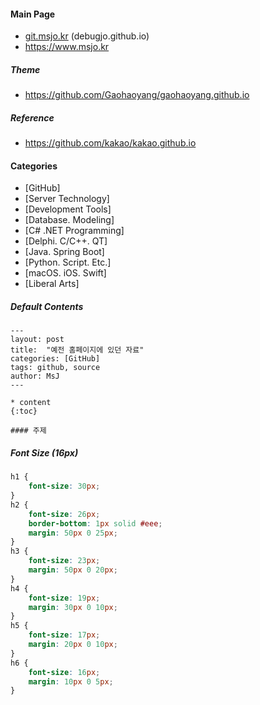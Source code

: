 #### Main Page

* [git.msjo.kr](http://git.msjo.kr) (debugjo.github.io)
* https://www.msjo.kr

##### Theme
* https://github.com/Gaohaoyang/gaohaoyang.github.io

##### Reference
* https://github.com/kakao/kakao.github.io

#### Categories
* \[GitHub\]
* \[Server Technology\]
* \[Development Tools\]
* \[Database. Modeling\]
* \[C# .NET Programming\]
* \[Delphi. C/C++. QT\]
* \[Java. Spring Boot\]
* \[Python. Script. Etc.\]
* \[macOS. iOS. Swift\]
* \[Liberal Arts\]

##### Default Contents
```
---
layout: post
title:  "예전 홈페이지에 있던 자료"
categories: [GitHub]
tags: github, source
author: MsJ
---

* content
{:toc}

#### 주제
```

##### Font Size (16px)
```css
h1 {
    font-size: 30px;
}
h2 {
    font-size: 26px;
    border-bottom: 1px solid #eee;
    margin: 50px 0 25px;
}
h3 {
    font-size: 23px;
    margin: 50px 0 20px;
}
h4 {
    font-size: 19px;
    margin: 30px 0 10px;
}
h5 {
    font-size: 17px;
    margin: 20px 0 10px;
}
h6 {
    font-size: 16px;
    margin: 10px 0 5px;
}
```
